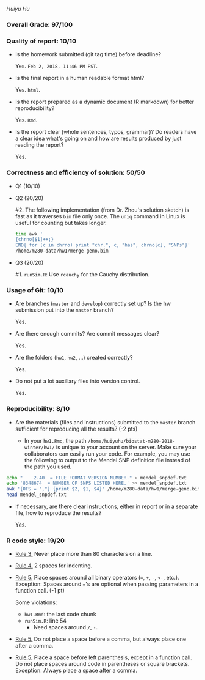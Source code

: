 *Huiyu Hu*

### Overall Grade: 97/100

### Quality of report: 10/10

-   Is the homework submitted (git tag time) before deadline?

    Yes. `Feb 2, 2018, 11:46 PM PST`.

-   Is the final report in a human readable format html?

    Yes. `html`.

-   Is the report prepared as a dynamic document (R markdown) for better reproducibility?

    Yes. `Rmd`.

-   Is the report clear (whole sentences, typos, grammar)? Do readers have a clear idea what's going on and how are results produced by just reading the report?

    Yes.

### Correctness and efficiency of solution: 50/50

-   Q1 (10/10)

-   Q2 (20/20)

    \#2. The following implementation (from Dr. Zhou's solution sketch) is fast as it traverses `bim` file only once. The `uniq` command in Linux is useful for counting but takes longer.

    ``` bash
    time awk '
    {chrno[$1]++;} 
    END{ for (c in chrno) print "chr.", c, "has", chrno[c], "SNPs"}'                                   
    /home/m280-data/hw1/merge-geno.bim
    ```

-   Q3 (20/20)

    \#1. `runSim.R`: Use `rcauchy` for the Cauchy distribution.

### Usage of Git: 10/10

-   Are branches (`master` and `develop`) correctly set up? Is the hw submission put into the `master` branch?

    Yes.

-   Are there enough commits? Are commit messages clear?

    Yes.

-   Are the folders (`hw1`, `hw2`, ...) created correctly?

    Yes.

-   Do not put a lot auxillary files into version control.

    Yes.

### Reproducibility: 8/10

-   Are the materials (files and instructions) submitted to the `master` branch sufficient for reproducing all the results? (-2 pts)

    - In your `hw1.Rmd`, the path `/home/huiyuhu/biostat-m280-2018-winter/hw1/` is unique to your account on the server. Make sure your collaborators can easily run your code. For example, you may use the following to output to the Mendel SNP definition file instead of the path you used.


``` bash
echo "    2.40  = FILE FORMAT VERSION NUMBER." > mendel_snpdef.txt
echo '8348674  = NUMBER OF SNPS LISTED HERE.' >> mendel_snpdef.txt
awk '{OFS = ","} {print $2, $1, $4}' /home/m280-data/hw1/merge-geno.bim >> mendel_snpdef.txt  
head mendel_snpdef.txt
```

-   If necessary, are there clear instructions, either in report or in a separate file, how to reproduce the results?

    Yes.

### R code style: 19/20

-   [Rule 3.](https://google.github.io/styleguide/Rguide.xml#linelength) Never place more than 80 characters on a line.

-   [Rule 4.](https://google.github.io/styleguide/Rguide.xml#indentation) 2 spaces for indenting.

-   [Rule 5.](https://google.github.io/styleguide/Rguide.xml#spacing) Place spaces around all binary operators (`=`, `+`, `-`, `<-`, etc.). Exception: Spaces around `=`'s are optional when passing parameters in a function call. (-1 pt)

    Some violations:
    -   `hw1.Rmd`: the last code chunk
    -   `runSim.R`: line 54
        -   Need spaces around `/`, `-`.

-   [Rule 5.](https://google.github.io/styleguide/Rguide.xml#spacing) Do not place a space before a comma, but always place one after a comma.

-   [Rule 5.](https://google.github.io/styleguide/Rguide.xml#spacing) Place a space before left parenthesis, except in a function call. Do not place spaces around code in parentheses or square brackets. Exception: Always place a space after a comma.
